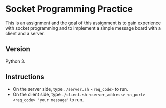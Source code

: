 # Socket Programming Practice
This is an assignment and the goal of this assignment is to gain experience with socket programming and to implement a simple message board with a client and a server.
## Version
Python 3.
## Instructions
- On the server side, type `./server.sh <req_code>` to run.
- On the client side, type  `./client.sh <server_address> <n_port> <req_code> 'your message'` to run.
